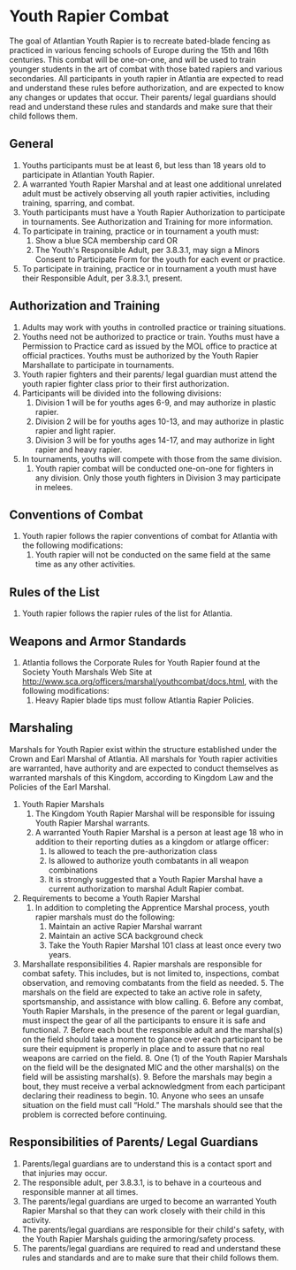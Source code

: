 # Youth Rapier Combat

The goal of Atlantian Youth Rapier is to recreate bated-blade fencing as practiced in various fencing schools of Europe during the 15th and 16th centuries. This combat will be one-on-one, and will be used to train younger students in the art of combat with those bated rapiers and various secondaries.  All participants in youth rapier in Atlantia are expected to read and understand these rules before authorization, and are expected to know any changes or updates that occur. Their parents/ legal guardians should read and understand these rules and standards and make sure that their child follows them.

## General
1. Youths participants must be at least 6, but less than 18 years old to participate in Atlantian Youth Rapier.
2. A warranted Youth Rapier Marshal and at least one additional unrelated adult must be actively observing all youth rapier activities, including training, sparring, and combat.
3. Youth participants must have a Youth Rapier Authorization to participate in tournaments. See Authorization and Training for more information.
4. To participate in training, practice or in tournament a youth must:
    1. Show a blue SCA membership card OR
    2. The Youth's Responsible Adult, per 3.8.3.1, may sign a Minors Consent to Participate Form for the youth for each event or practice.
5. To participate in training, practice or in tournament a youth must have their Responsible Adult, per 3.8.3.1, present.

## Authorization and Training
1. Adults may work with youths in controlled practice or training situations.
2. Youths need not be authorized to practice or train. Youths must have a Permission to Practice card as issued by the MOL office to practice at official practices. Youths must be authorized by the Youth Rapier Marshallate to participate in tournaments.
3. Youth rapier fighters and their parents/ legal guardian must attend the youth rapier fighter class prior to their first authorization.
4. Participants will be divided into the following divisions:
    1. Division 1 will be for youths ages 6-9, and may authorize in plastic rapier.
    2. Division 2 will be for youths ages 10-13, and may authorize in plastic rapier and light rapier.
    3. Division 3 will be for youths ages 14-17, and may authorize in light rapier and heavy rapier.
5. In tournaments, youths will compete with those from the same division.
    1. Youth rapier combat will be conducted one-on-one for fighters in any division. Only those youth fighters in Division 3 may participate in melees.

## Conventions of Combat
1. Youth rapier follows the rapier conventions of combat for Atlantia with the following modifications:
    1. Youth rapier will not be conducted on the same field at the same time as any other activities.

## Rules of the List
1. Youth rapier follows the rapier rules of the list for Atlantia.

## Weapons and Armor Standards
1. Atlantia follows the Corporate Rules for Youth Rapier found at the Society Youth Marshals Web Site at http://www.sca.org/officers/marshal/youthcombat/docs.html, with the following modifications:
    1. Heavy Rapier blade tips must follow Atlantia Rapier Policies.

## Marshaling
Marshals for Youth Rapier exist within the structure established under the Crown and Earl Marshal of Atlantia. All marshals for Youth rapier activities are warranted, have authority and are expected to conduct themselves as warranted marshals of this Kingdom, according to Kingdom Law and the Policies of the Earl Marshal.

1. Youth Rapier Marshals
    1. The Kingdom Youth Rapier Marshal will be responsible for issuing Youth Rapier Marshal warrants.
    2. A warranted Youth Rapier Marshal is a person at least age 18 who in addition to their reporting duties as a kingdom or atlarge officer:
        1. Is allowed to teach the pre-authorization class
        2. Is allowed to authorize youth combatants in all weapon combinations
        3. It is strongly suggested that a Youth Rapier Marshal have a current authorization to marshal Adult Rapier combat.
2. Requirements to become a Youth Rapier Marshal
    1. In addition to completing the Apprentice Marshal process, youth rapier marshals must do the following:
        1. Maintain an active Rapier Marshal warrant
        2. Maintain an active SCA background check
        3. Take the Youth Rapier Marshal 101 class at least once every two years.
3. Marshallate responsibilities
    4. Rapier marshals are responsible for combat safety. This includes, but is not limited to, inspections, combat observation, and removing combatants from the field as needed.
    5. The marshals on the field are expected to take an active role in safety, sportsmanship, and assistance with blow calling.
    6. Before any combat, Youth Rapier Marshals, in the presence of the parent or legal guardian, must inspect the gear of all the participants to ensure it is safe and functional.
    7. Before each bout the responsible adult and the marshal(s) on the field should take a moment to glance over each participant to be sure their equipment is properly in place and to assure that no real weapons are carried on the field.
    8. One (1) of the Youth Rapier Marshals on the field will be the designated MIC and the other marshal(s) on the field will be assisting marshal(s).
    9. Before the marshals may begin a bout, they must receive a verbal acknowledgment from each participant declaring their readiness to begin.
    10. Anyone who sees an unsafe situation on the field must call “Hold.” The marshals should see that the problem is corrected before continuing.

## Responsibilities of Parents/ Legal Guardians
1. Parents/legal guardians are to understand this is a contact sport and that injuries may occur.
2. The responsible adult, per 3.8.3.1, is to behave in a courteous and responsible manner at all times.
3. The parents/legal guardians are urged to become an warranted Youth Rapier Marshal so that they can work closely with their child in this activity.
4. The parents/legal guardians are responsible for their child's safety, with the Youth Rapier Marshals guiding the armoring/safety process.
5. The parents/legal guardians are required to read and understand these rules and standards and are to make sure that their child follows them.

